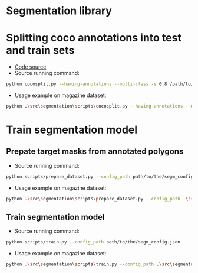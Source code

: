 # Segmentation library

# Splitting coco annotations into test and train sets

- [Code source](https://github.com/akarazniewicz/cocosplit)
- Source running command:

```bash
python cocosplit.py --having-annotations --multi-class -s 0.8 /path/to/your/coco_annotations.json train.json test.json
```

- Usage example on magazine dataset:

```bash
python .\src\segmentation\scripts\cocosplit.py --having-annotations --multi-class -s 0.8 .\data\raw\magazine\annotations.json .\data\raw\magazine\annotations_train.json .\data\raw\magazine\annotations_test.json
```

# Train segmentation model

## Prepate target masks from annotated polygons

- Source running command:

```bash
python scripts/prepare_dataset.py --config_path path/to/the/segm_config.json
```

- Usage example on magazine dataset:

```bash
python .\src\segmentation\scripts\prepare_dataset.py --config_path .\src\segmentation\scripts\segm_config.json
```

## Train segmentation model

- Source running command:

```bash
python scripts/train.py --config_path path/to/the/segm_config.json
```

- Usage example on magazine dataset:

```bash
python .\src\segmentation\scripts\train.py --config_path .\src\segmentation\scripts\segm_config.json
```
